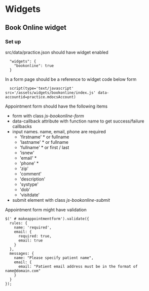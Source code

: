 # Widgets

## Book Online widget

### Set up

src/data/practice.json should have widget enabled
```
  "widgets": {
    "bookonline": true
  }
```

In a form page should be a reference to widget code below form
```
  script(type='text/javascript' src='/assets/widgets/bookonline/index.js' data-accountid=practice.mdocsAccount)
```

Appointment form should have the following items

- form with class _js-bookonline-form_
- data-callback attribute with function name to get success/failure callbacks
- input names. name, email, phone are required
  - 'firstname' * or fullname
  - 'lastname' * or fullname
  - 'fullname' * or first / last
  - 'isnew'
  - 'email' *
  - 'phone' *
  - 'zip'
  - 'comment'
  - 'description'
  - 'systype'
  - 'dob'
  - 'visitdate'
- submit element with class _js-bookonline-submit_

Appointment form might have validation

```
$(' # makeappointmentform').validate({
  rules: {
    name: 'required',
    email: {
      required: true,
      email: true
    }
  },
  messages: {
    name: "Please specify patient name",
    email: {
      email: "Patient email address must be in the format of name@domain.com"
    }
  }
});
```
